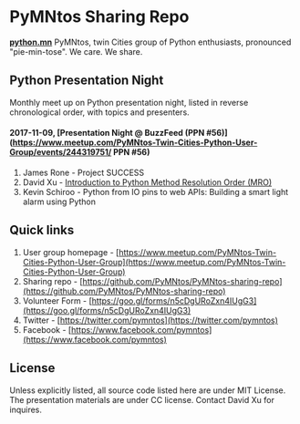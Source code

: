 # PyMNtos Sharing Repo 

**[python.mn](python.mn)**
PyMNtos, twin Cities group of Python enthusiasts, pronounced "pie-min-tose". We care. We share.



## Python Presentation Night

Monthly meet up on Python presentation night, listed in reverse chronological order, with topics and presenters.



#### 2017-11-09, [Presentation Night @ BuzzFeed (PPN #56)](https://www.meetup.com/PyMNtos-Twin-Cities-Python-User-Group/events/244319751/ PPN #56)

1. James Rone - Project SUCCESS
2. David Xu - [Introduction to Python Method Resolution Order (MRO)](PythonPresentationNight\2017-11_MRO_David-Xu.pptx)
3. Kevin Schiroo - Python from IO pins to web APIs: Building a smart light alarm using Python



## Quick links

1. User group homepage - [https://www.meetup.com/PyMNtos-Twin-Cities-Python-User-Group](https://www.meetup.com/PyMNtos-Twin-Cities-Python-User-Group)
2. Sharing repo - [https://github.com/PyMNtos/PyMNtos-sharing-repo](https://github.com/PyMNtos/PyMNtos-sharing-repo)
3. Volunteer Form - [https://goo.gl/forms/n5cDgURoZxn4IUgG3](https://goo.gl/forms/n5cDgURoZxn4IUgG3)
4. Twitter - [https://twitter.com/pymntos](https://twitter.com/pymntos)
5. Facebook - [https://www.facebook.com/pymntos](https://www.facebook.com/pymntos)


## License

Unless explicitly listed, all source code listed here are under MIT License. The presentation materials are under CC license. Contact David Xu for inquires.